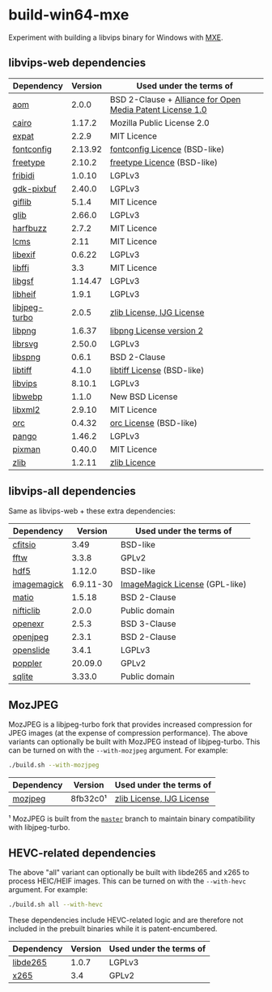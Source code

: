 # build-win64-mxe

Experiment with building a libvips binary for Windows with [MXE](https://github.com/mxe/mxe).

## libvips-web dependencies

| Dependency      | Version   | Used under the terms of                                      |
|-----------------|-----------|--------------------------------------------------------------|
| [aom]           | 2.0.0     | BSD 2-Clause + [Alliance for Open Media Patent License 1.0]  |
| [cairo]         | 1.17.2    | Mozilla Public License 2.0                                   |
| [expat]         | 2.2.9     | MIT Licence                                                  |
| [fontconfig]    | 2.13.92   | [fontconfig Licence] (BSD-like)                              |
| [freetype]      | 2.10.2    | [freetype Licence] (BSD-like)                                |
| [fribidi]       | 1.0.10    | LGPLv3                                                       |
| [gdk-pixbuf]    | 2.40.0    | LGPLv3                                                       |
| [giflib]        | 5.1.4     | MIT Licence                                                  |
| [glib]          | 2.66.0    | LGPLv3                                                       |
| [harfbuzz]      | 2.7.2     | MIT Licence                                                  |
| [lcms]          | 2.11      | MIT Licence                                                  |
| [libexif]       | 0.6.22    | LGPLv3                                                       |
| [libffi]        | 3.3       | MIT Licence                                                  |
| [libgsf]        | 1.14.47   | LGPLv3                                                       |
| [libheif]       | 1.9.1     | LGPLv3                                                       |
| [libjpeg-turbo] | 2.0.5     | [zlib License, IJG License]                                  |
| [libpng]        | 1.6.37    | [libpng License version 2]                                   |
| [librsvg]       | 2.50.0    | LGPLv3                                                       |
| [libspng]       | 0.6.1     | BSD 2-Clause                                                 |
| [libtiff]       | 4.1.0     | [libtiff License] (BSD-like)                                 |
| [libvips]       | 8.10.1    | LGPLv3                                                       |
| [libwebp]       | 1.1.0     | New BSD License                                              |
| [libxml2]       | 2.9.10    | MIT Licence                                                  |
| [orc]           | 0.4.32    | [orc License] (BSD-like)                                     |
| [pango]         | 1.46.2    | LGPLv3                                                       |
| [pixman]        | 0.40.0    | MIT Licence                                                  |
| [zlib]          | 1.2.11    | [zlib Licence]                                               |

[aom]: https://aomedia.googlesource.com/aom/
[Alliance for Open Media Patent License 1.0]: https://aomedia.org/license/patent-license/
[cairo]: https://gitlab.freedesktop.org/cairo/cairo
[expat]: https://github.com/libexpat/libexpat
[fontconfig]: https://gitlab.freedesktop.org/fontconfig/fontconfig
[fontconfig Licence]: https://gitlab.freedesktop.org/fontconfig/fontconfig/blob/master/COPYING
[freetype]: https://git.savannah.gnu.org/cgit/freetype/freetype2.git
[freetype Licence]: https://git.savannah.gnu.org/cgit/freetype/freetype2.git/tree/docs/FTL.TXT
[fribidi]: https://github.com/fribidi/fribidi
[gdk-pixbuf]: https://gitlab.gnome.org/GNOME/gdk-pixbuf
[giflib]: https://sourceforge.net/projects/giflib/
[glib]: https://gitlab.gnome.org/GNOME/glib
[harfbuzz]: https://github.com/harfbuzz/harfbuzz
[lcms]: https://github.com/mm2/Little-CMS
[libexif]: https://github.com/libexif/libexif
[libffi]: https://github.com/libffi/libffi
[libgsf]: https://gitlab.gnome.org/GNOME/libgsf
[libheif]: https://github.com/strukturag/libheif
[libjpeg-turbo]: https://github.com/libjpeg-turbo/libjpeg-turbo
[zlib License, IJG License]: https://github.com/libjpeg-turbo/libjpeg-turbo/blob/master/LICENSE.md
[libpng]: https://github.com/glennrp/libpng
[libpng License version 2]: https://github.com/glennrp/libpng/blob/master/LICENSE
[librsvg]: https://gitlab.gnome.org/GNOME/librsvg
[libspng]: https://github.com/randy408/libspng
[libtiff]: https://gitlab.com/libtiff/libtiff
[libtiff License]: https://libtiff.gitlab.io/libtiff/misc.html
[libvips]: https://github.com/libvips/libvips
[libwebp]: https://github.com/webmproject/libwebp
[libxml2]: https://gitlab.gnome.org/GNOME/libxml2
[orc]: https://gitlab.freedesktop.org/gstreamer/orc
[orc License]: https://gitlab.freedesktop.org/gstreamer/orc/blob/master/COPYING
[pango]: https://gitlab.gnome.org/GNOME/pango
[pixman]: https://gitlab.freedesktop.org/pixman/pixman
[zlib]: https://github.com/madler/zlib
[zlib Licence]: https://github.com/madler/zlib/blob/master/zlib.h

## libvips-all dependencies

Same as libvips-web + these extra dependencies:

| Dependency      | Version   | Used under the terms of                                      |
|-----------------|-----------|--------------------------------------------------------------|
| [cfitsio]       | 3.49      | BSD-like                                                     |
| [fftw]          | 3.3.8     | GPLv2                                                        |
| [hdf5]          | 1.12.0    | BSD-like                                                     |
| [imagemagick]   | 6.9.11-30 | [ImageMagick License] (GPL-like)                             |
| [matio]         | 1.5.18    | BSD 2-Clause                                                 |
| [nifticlib]     | 2.0.0     | Public domain                                                |
| [openexr]       | 2.5.3     | BSD 3-Clause                                                 |
| [openjpeg]      | 2.3.1     | BSD 2-Clause                                                 |
| [openslide]     | 3.4.1     | LGPLv3                                                       |
| [poppler]       | 20.09.0   | GPLv2                                                        |
| [sqlite]        | 3.33.0    | Public domain                                                |

[cfitsio]: https://heasarc.gsfc.nasa.gov/fitsio/
[hdf5]: https://www.hdfgroup.org/solutions/hdf5/
[fftw]: https://github.com/FFTW/fftw3
[imagemagick]: https://github.com/ImageMagick/ImageMagick6
[ImageMagick License]: https://www.imagemagick.org/script/license.php
[matio]: https://github.com/tbeu/matio
[nifticlib]: https://nifti.nimh.nih.gov/
[openexr]: https://github.com/AcademySoftwareFoundation/openexr
[openjpeg]: https://github.com/uclouvain/openjpeg
[openslide]: https://github.com/openslide/openslide
[poppler]: https://gitlab.freedesktop.org/poppler/poppler
[sqlite]: https://www.sqlite.org/

## MozJPEG

MozJPEG is a libjpeg-turbo fork that provides increased compression for JPEG images
(at the expense of compression performance). The above variants can optionally be built
with MozJPEG instead of libjpeg-turbo. This can be turned on with the `--with-mozjpeg`
argument. For example:

```bash
./build.sh --with-mozjpeg
```

| Dependency      | Version   | Used under the terms of                                      |
|-----------------|-----------|--------------------------------------------------------------|
| [mozjpeg]       | 8fb32c0¹  | [zlib License, IJG License]                                  |

¹ MozJPEG is built from the [`master`](https://github.com/mozilla/mozjpeg/tree/master) branch
  to maintain binary compatibility with libjpeg-turbo.

[mozjpeg]: https://github.com/mozilla/mozjpeg

## HEVC-related dependencies

The above "all" variant can optionally be built with libde265 and x265 to process
HEIC/HEIF images. This can be turned on with the `--with-hevc` argument. For example:

```bash
./build.sh all --with-hevc
```

These dependencies include HEVC-related logic and are therefore not included in the
prebuilt binaries while it is patent-encumbered.

| Dependency      | Version   | Used under the terms of                                      |
|-----------------|-----------|--------------------------------------------------------------|
| [libde265]      | 1.0.7     | LGPLv3                                                       |
| [x265]          | 3.4       | GPLv2                                                        |

[libde265]: https://github.com/strukturag/libde265
[x265]: https://bitbucket.org/multicoreware/x265_git/wiki/Home
